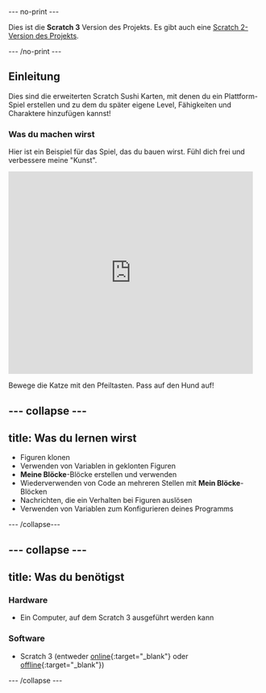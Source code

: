 \--- no-print \---

Dies ist die **Scratch 3** Version des Projekts. Es gibt auch eine [Scratch 2-Version des Projekts](https://projects.raspberrypi.org/en/projects/cd-advanced-scratch-sushi-scratch2).

\--- /no-print \---

## Einleitung

Dies sind die erweiterten Scratch Sushi Karten, mit denen du ein Plattform-Spiel erstellen und zu dem du später eigene Level, Fähigkeiten und Charaktere hinzufügen kannst!

### Was du machen wirst

Hier ist ein Beispiel für das Spiel, das du bauen wirst. Fühl dich frei und verbessere meine "Kunst".

<div class="scratch-preview">
  <iframe allowtransparency="true" width="485" height="402" src="https://scratch.mit.edu/projects/embed/454114430/?autostart=false" frameborder="0"></iframe>
</div>

Bewege die Katze mit den Pfeiltasten. Pass auf den Hund auf!

## \--- collapse \---

## title: Was du lernen wirst

+ Figuren klonen
+ Verwenden von Variablen in geklonten Figuren
+ **Meine Blöcke**-Blöcke erstellen und verwenden
+ Wiederverwenden von Code an mehreren Stellen mit **Mein Blöcke**-Blöcken
+ Nachrichten, die ein Verhalten bei Figuren auslösen
+ Verwenden von Variablen zum Konfigurieren deines Programms

\--- /collapse\---

## \--- collapse \---

## title: Was du benötigst

### Hardware

+ Ein Computer, auf dem Scratch 3 ausgeführt werden kann

### Software

+ Scratch 3 (entweder [online](https://scratch.mit.edu/projects/editor/){:target="_blank"} oder [offline](https://scratch.mit.edu/download/){:target="_blank"})

\--- /collapse \---
